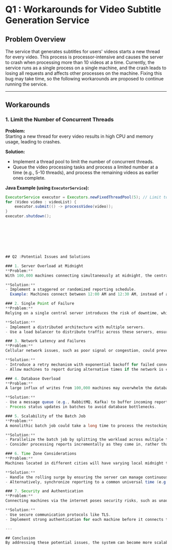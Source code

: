 

# Q1 : Workarounds for Video Subtitle Generation Service

## Problem Overview
The service that generates subtitles for users' videos starts a new thread for every video. This process is processor-intensive and causes the server to crash when processing more than 10 videos at a time. Currently, the service runs as a single process on a single machine, and the crash leads to losing all requests and affects other processes on the machine. Fixing this bug may take time, so the following workarounds are proposed to continue running the service.

---

## Workarounds

### 1. Limit the Number of Concurrent Threads
**Problem:**  
Starting a new thread for every video results in high CPU and memory usage, leading to crashes.

**Solution:**
- Implement a thread pool to limit the number of concurrent threads.
- Queue the video processing tasks and process a limited number at a time (e.g., 5-10 threads), and process the remaining videos as earlier ones complete.

**Java Example (using `ExecutorService`):**
```java
ExecutorService executor = Executors.newFixedThreadPool(5); // Limit to 5 threads
for (Video video : videoList) {
    executor.submit(() -> processVideo(video));
}
executor.shutdown();








## Q2 :Potential Issues and Solutions

### 1. Server Overload at Midnight
**Problem:**  
With 100,000 machines connecting simultaneously at midnight, the central server may be overwhelmed, leading to server crashes, slow responses, or dropped connections.

**Solution:**
- Implement a staggered or randomized reporting schedule.  
  Example: Machines connect between 12:00 AM and 12:30 AM, instead of all at once.

### 2. Single Point of Failure
**Problem:**  
Relying on a single central server introduces the risk of downtime, which could prevent machines from reporting their statuses.

**Solution:**
- Implement a distributed architecture with multiple servers.
- Use a load balancer to distribute traffic across these servers, ensuring redundancy.

### 3. Network Latency and Failures
**Problem:**  
Cellular network issues, such as poor signal or congestion, could prevent some machines from successfully sending their status updates.

**Solution:**
- Introduce a retry mechanism with exponential backoff for failed connections.
- Allow machines to report during alternative times if the network is congested at midnight.

### 4. Database Overload
**Problem:**  
A large influx of writes from 100,000 machines may overwhelm the database, affecting performance.

**Solution:**
- Use a message queue (e.g., RabbitMQ, Kafka) to buffer incoming reports and process them asynchronously.
- Process status updates in batches to avoid database bottlenecks.

### 5. Scalability of the Batch Job
**Problem:**  
A monolithic batch job could take a long time to process the restocking and maintenance schedules for a large number of machines.

**Solution:**
- Parallelize the batch job by splitting the workload across multiple threads or nodes.
- Consider processing reports incrementally as they come in, rather than in a single batch.

### 6. Time Zone Considerations
**Problem:**  
Machines located in different cities will have varying local midnight times, creating a rolling surge of status updates.

**Solution:**
- Handle the rolling surge by ensuring the server can manage continuous traffic.
- Alternatively, synchronize reporting to a common universal time (e.g., midnight UTC).

### 7. Security and Authentication
**Problem:**  
Connecting machines via the internet poses security risks, such as unauthorized access or tampering with data.

**Solution:**
- Use secure communication protocols like TLS.
- Implement strong authentication for each machine before it connects to the server.

---

## Conclusion
By addressing these potential issues, the system can become more scalable, reliable, and secure, allowing it to handle a large number of vending machines efficiently and effectively.

